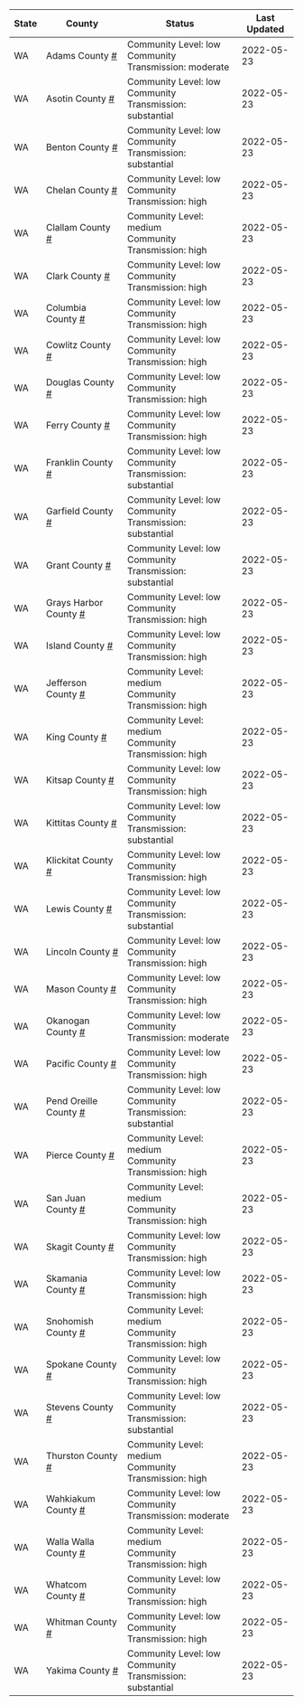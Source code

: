 State | County | Status | Last Updated
--- | --- | --- | --- 
WA | Adams County <a href="#adams_county">#</a> | <a name="adams_county"></a>Community Level: low<br/>Community Transmission: moderate | 2022-05-23
WA | Asotin County <a href="#asotin_county">#</a> | <a name="asotin_county"></a>Community Level: low<br/>Community Transmission: substantial | 2022-05-23
WA | Benton County <a href="#benton_county">#</a> | <a name="benton_county"></a>Community Level: low<br/>Community Transmission: substantial | 2022-05-23
WA | Chelan County <a href="#chelan_county">#</a> | <a name="chelan_county"></a>Community Level: low<br/>Community Transmission: high | 2022-05-23
WA | Clallam County <a href="#clallam_county">#</a> | <a name="clallam_county"></a>Community Level: medium<br/>Community Transmission: high | 2022-05-23
WA | Clark County <a href="#clark_county">#</a> | <a name="clark_county"></a>Community Level: low<br/>Community Transmission: high | 2022-05-23
WA | Columbia County <a href="#columbia_county">#</a> | <a name="columbia_county"></a>Community Level: low<br/>Community Transmission: high | 2022-05-23
WA | Cowlitz County <a href="#cowlitz_county">#</a> | <a name="cowlitz_county"></a>Community Level: low<br/>Community Transmission: high | 2022-05-23
WA | Douglas County <a href="#douglas_county">#</a> | <a name="douglas_county"></a>Community Level: low<br/>Community Transmission: high | 2022-05-23
WA | Ferry County <a href="#ferry_county">#</a> | <a name="ferry_county"></a>Community Level: low<br/>Community Transmission: high | 2022-05-23
WA | Franklin County <a href="#franklin_county">#</a> | <a name="franklin_county"></a>Community Level: low<br/>Community Transmission: substantial | 2022-05-23
WA | Garfield County <a href="#garfield_county">#</a> | <a name="garfield_county"></a>Community Level: low<br/>Community Transmission: substantial | 2022-05-23
WA | Grant County <a href="#grant_county">#</a> | <a name="grant_county"></a>Community Level: low<br/>Community Transmission: substantial | 2022-05-23
WA | Grays Harbor County <a href="#grays_harbor_county">#</a> | <a name="grays_harbor_county"></a>Community Level: low<br/>Community Transmission: high | 2022-05-23
WA | Island County <a href="#island_county">#</a> | <a name="island_county"></a>Community Level: low<br/>Community Transmission: high | 2022-05-23
WA | Jefferson County <a href="#jefferson_county">#</a> | <a name="jefferson_county"></a>Community Level: medium<br/>Community Transmission: high | 2022-05-23
WA | King County <a href="#king_county">#</a> | <a name="king_county"></a>Community Level: medium<br/>Community Transmission: high | 2022-05-23
WA | Kitsap County <a href="#kitsap_county">#</a> | <a name="kitsap_county"></a>Community Level: low<br/>Community Transmission: high | 2022-05-23
WA | Kittitas County <a href="#kittitas_county">#</a> | <a name="kittitas_county"></a>Community Level: low<br/>Community Transmission: substantial | 2022-05-23
WA | Klickitat County <a href="#klickitat_county">#</a> | <a name="klickitat_county"></a>Community Level: low<br/>Community Transmission: high | 2022-05-23
WA | Lewis County <a href="#lewis_county">#</a> | <a name="lewis_county"></a>Community Level: low<br/>Community Transmission: substantial | 2022-05-23
WA | Lincoln County <a href="#lincoln_county">#</a> | <a name="lincoln_county"></a>Community Level: low<br/>Community Transmission: high | 2022-05-23
WA | Mason County <a href="#mason_county">#</a> | <a name="mason_county"></a>Community Level: low<br/>Community Transmission: high | 2022-05-23
WA | Okanogan County <a href="#okanogan_county">#</a> | <a name="okanogan_county"></a>Community Level: low<br/>Community Transmission: moderate | 2022-05-23
WA | Pacific County <a href="#pacific_county">#</a> | <a name="pacific_county"></a>Community Level: low<br/>Community Transmission: high | 2022-05-23
WA | Pend Oreille County <a href="#pend_oreille_county">#</a> | <a name="pend_oreille_county"></a>Community Level: low<br/>Community Transmission: substantial | 2022-05-23
WA | Pierce County <a href="#pierce_county">#</a> | <a name="pierce_county"></a>Community Level: medium<br/>Community Transmission: high | 2022-05-23
WA | San Juan County <a href="#san_juan_county">#</a> | <a name="san_juan_county"></a>Community Level: medium<br/>Community Transmission: high | 2022-05-23
WA | Skagit County <a href="#skagit_county">#</a> | <a name="skagit_county"></a>Community Level: low<br/>Community Transmission: high | 2022-05-23
WA | Skamania County <a href="#skamania_county">#</a> | <a name="skamania_county"></a>Community Level: low<br/>Community Transmission: high | 2022-05-23
WA | Snohomish County <a href="#snohomish_county">#</a> | <a name="snohomish_county"></a>Community Level: medium<br/>Community Transmission: high | 2022-05-23
WA | Spokane County <a href="#spokane_county">#</a> | <a name="spokane_county"></a>Community Level: low<br/>Community Transmission: high | 2022-05-23
WA | Stevens County <a href="#stevens_county">#</a> | <a name="stevens_county"></a>Community Level: low<br/>Community Transmission: substantial | 2022-05-23
WA | Thurston County <a href="#thurston_county">#</a> | <a name="thurston_county"></a>Community Level: medium<br/>Community Transmission: high | 2022-05-23
WA | Wahkiakum County <a href="#wahkiakum_county">#</a> | <a name="wahkiakum_county"></a>Community Level: low<br/>Community Transmission: moderate | 2022-05-23
WA | Walla Walla County <a href="#walla_walla_county">#</a> | <a name="walla_walla_county"></a>Community Level: medium<br/>Community Transmission: high | 2022-05-23
WA | Whatcom County <a href="#whatcom_county">#</a> | <a name="whatcom_county"></a>Community Level: low<br/>Community Transmission: high | 2022-05-23
WA | Whitman County <a href="#whitman_county">#</a> | <a name="whitman_county"></a>Community Level: low<br/>Community Transmission: high | 2022-05-23
WA | Yakima County <a href="#yakima_county">#</a> | <a name="yakima_county"></a>Community Level: low<br/>Community Transmission: substantial | 2022-05-23
